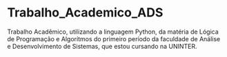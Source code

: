 # Trabalho_Academico_ADS
 Trabalho Acadêmico, utilizando a linguagem Python, da matéria de Lógica de Programação e Algorítmos do primeiro período da faculdade de Análise e Desenvolvimento de Sistemas, que estou cursando na UNINTER. 
